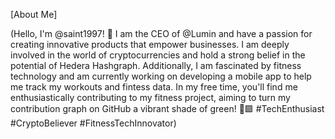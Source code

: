 [About Me]

(Hello, I'm @saint1997! 👋 I am the CEO of @Lumin and have a passion for creating innovative products that empower businesses. I am deeply involved in the world of cryptocurrencies and hold a strong belief in the potential of Hedera Hashgraph. Additionally, I am fascinated by fitness technology and am currently working on developing a mobile app to help me track my workouts and fintess data. In my free time, you'll find me enthusiastically contributing to my fitness project, aiming to turn my contribution graph on GitHub a vibrant shade of green! 💪🟩 #TechEnthusiast #CryptoBeliever #FitnessTechInnovator)
